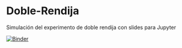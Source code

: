 # Doble-Rendija
Simulación del experimento de doble rendija con slides para Jupyter 

[![Binder](https://mybinder.org/badge_logo.svg)](https://mybinder.org/v2/gh/Liesz/Doble-Rendija/HEAD?urlpath=https%3A%2F%2Fgithub.com%2FLiesz%2FDoble-Rendija%2Fblob%2Fmain%2FDoble%2520Rendija.ipynb)
